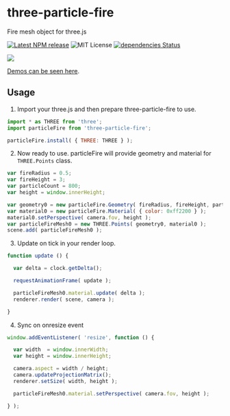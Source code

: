 # three-particle-fire

Fire mesh object for three.js

[![Latest NPM release](https://img.shields.io/npm/v/three-particle-fire.svg)](https://www.npmjs.com/package/three-particle-fire)
![MIT License](https://img.shields.io/npm/l/three-particle-fire.svg)
[![dependencies Status](https://david-dm.org/yomotsu/three-particle-fire/status.svg)](https://david-dm.org/yomotsu/three-particle-fire)

![](https://yomotsu.github.io/three-particle-fire/examples/capture.jpg)

[Demos can be seen here](https://yomotsu.github.io/three-particle-fire/examples/basic.html).

## Usage

1. Import your three.js and then prepare three-particle-fire to use.
```javascript
import * as THREE from 'three';
import particleFire from 'three-particle-fire';

particleFire.install( { THREE: THREE } );
```

2. Now ready to use. particleFire will provide geometry and material for `THREE.Points` class.
```javascript
var fireRadius = 0.5;
var fireHeight = 3;
var particleCount = 800;
var height = window.innerHeight;

var geometry0 = new particleFire.Geometry( fireRadius, fireHeight, particleCount );
var material0 = new particleFire.Material( { color: 0xff2200 } );
material0.setPerspective( camera.fov, height );
var particleFireMesh0 = new THREE.Points( geometry0, material0 );
scene.add( particleFireMesh0 );
```

3. Update on tick in your render loop.
```javascript
function update () {

  var delta = clock.getDelta();

  requestAnimationFrame( update );

  particleFireMesh0.material.update( delta );
  renderer.render( scene, camera );

}
```

4. Sync on onresize event

```javascript
window.addEventListener( 'resize', function () {

  var width  = window.innerWidth;
  var height = window.innerHeight;

  camera.aspect = width / height;
  camera.updateProjectionMatrix();
  renderer.setSize( width, height );

  particleFireMesh0.material.setPerspective( camera.fov, height );

} );
```
